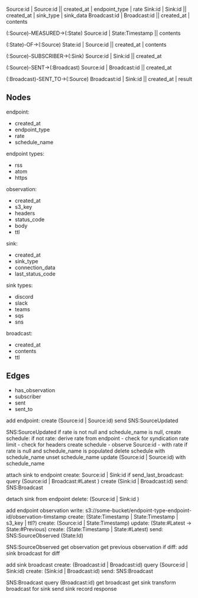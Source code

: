 

Source:id    | Source:id  || created_at | endpoint_type | rate
Sink:id        | Sink:id      || created_at | sink_type | sink_data
Broadcast:id   | Broadcast:id || created_at | contents



(:Source)-MEASURED->(:State)
Source:id    | State:Timestamp || contents

(:State)-OF->(:Source)
State:id | Source:id           || created_at | contents

(:Source)-SUBSCRIBER->(:Sink)
Source:id    | Sink:id               || created_at

(:Source)-SENT->(:Broadcast)
Source:id    | Broadcast:id          || created_at

(:Broadcast)-SENT_TO->(:Source)
Broadcast:id   | Sink:id               || created_at | result



## Nodes

endpoint:
- created_at
- endpoint_type
- rate
- schedule_name

endpoint types:
- rss
- atom
- https

observation:
- created_at
- s3_key
- headers
- status_code
- body
- ttl

sink:
- created_at
- sink_type
- connection_data
- last_status_code

sink types:
- discord
- slack
- teams
- sqs
- sns

broadcast:
- created_at
- contents
- ttl

## Edges

- has_observation
- subscriber
- sent
- sent_to







add endpoint:
create (Source:id | Source:id)
send SNS:SourceUpdated


SNS:SourceUpdated
if rate is not null and schedule_name is null, create schedule:
    if not rate:
        derive rate from endpoint
        - check for syndication rate limit
        - check for headers
    create schedule
    - observe Source:id
    - with rate
if rate is null and schedule_name is populated
    delete schedule with schedule_name
    unset schedule_name
update (Source:id | Source:id) with schedule_name


attach sink to endpoint
create: Source:id | Sink:id
if send_last_broadcast:
    query (Source:id | Broadcast:#Latest )
    create (Sink:id | Broadcast:id)
    send: SNS:Broadcast



detach sink from endpoint
delete: (Source:id | Sink:id )



add endpoint observation
write: s3://some-bucket/endpoint-type-endpoint-id/observation-timstamp
create: (State:Timestamp | State:Timestamp | s3_key | ttl?)
create: (Source:id | State:Timestamp)
update: (State:#Latest -> State:#Previous)
create: (State:Timestamp | State:#Latest)
send: SNS:SourceObserved (State:Id)



SNS:SourceObserved
get observation
get previous observation
if diff:
    add sink broadcast for diff



add sink broadcast
create: (Broadcast:id | Broadcast:id)
query (Source:id | Sink:id)
    create: (Sink:id | Broadcast:id)
    send: SNS:Broadcast



SNS:Broadcast
query (Broadcast:id)
get broadcast
get sink
transform broadcast for sink
send sink
record response